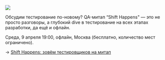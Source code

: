 <!--2025-03-24 13:44:39-->
<div class="yb">
  <div class="rss smaller1 habr"><img src="https://habrastorage.org/getpro/habr/upload_files/5eb/c93/edc/5ebc93edc3735e7e903e9434d2b6ed1b.png" /><p>Обсудим тестирование по-новому? QA-митап “Shift Happens" — это не просто разговоры, а глубокий dive в тестирование на всех этапах разработки, да ещё и офлайн.&nbsp;</p><p>Среда, 9 апреля 19:00, офлайн, Москва (бесплатно, количество мест ограничено).</p><p>→ <a... <br><a class="light" href="https://habr.com/ru/companies/2gis/news/893878/?utm_source=habrahabr&utm_medium=rss&utm_campaign=893878">Shift Happens: зовём тестировщиков на митап</a></div>
</div>
